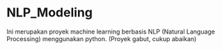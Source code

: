 # NLP_Modeling
Ini merupakan proyek machine learning berbasis NLP (Natural Language Processing) menggunakan python. (Proyek gabut, cukup abaikan)
